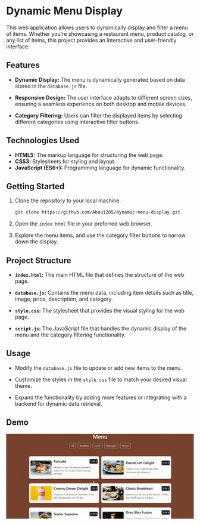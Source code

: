 # Dynamic Menu Display

This web application allows users to dynamically display and filter a menu of items. Whether you're showcasing a restaurant menu, product catalog, or any list of items, this project provides an interactive and user-friendly interface.

## Features

- **Dynamic Display:** The menu is dynamically generated based on data stored in the `database.js` file.

- **Responsive Design:** The user interface adapts to different screen sizes, ensuring a seamless experience on both desktop and mobile devices.

- **Category Filtering:** Users can filter the displayed items by selecting different categories using interactive filter buttons.


## Technologies Used

- **HTML5:** The markup language for structuring the web page.
- **CSS3:** Stylesheets for styling and layout.
- **JavaScript (ES6+):** Programming language for dynamic functionality.

## Getting Started

1. Clone the repository to your local machine.

    ```bash
    git clone https://github.com/Abou1205/dynamic-menu-display.git
    ```

2. Open the `index.html` file in your preferred web browser.

3. Explore the menu items, and use the category filter buttons to narrow down the display.

## Project Structure

- **`index.html`:** The main HTML file that defines the structure of the web page.

- **`database.js`:** Contains the menu data, including item details such as title, image, price, description, and category.

- **`style.css`:** The stylesheet that provides the visual styling for the web page.

- **`script.js`:** The JavaScript file that handles the dynamic display of the menu and the category filtering functionality.

## Usage

- Modify the `database.js` file to update or add new items to the menu.

- Customize the styles in the `style.css` file to match your desired visual theme.

- Expand the functionality by adding more features or integrating with a backend for dynamic data retrieval.

## Demo

![Demo GIF](menuu.gif)
